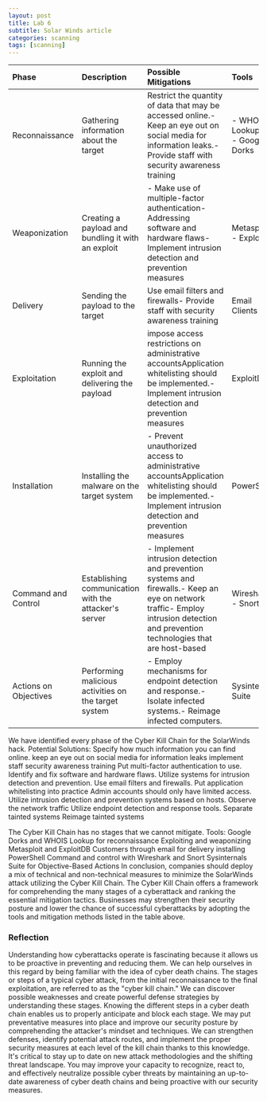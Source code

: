 ```yaml
---
layout: post
title: Lab 6
subtitle: Solar Winds article
categories: scanning
tags: [scanning]
---
```



|Phase	|Description|	Possible Mitigations|Tools|
|:-----------|:-----------|:-----------|:-----------
|Reconnaissance|Gathering information about the target|Restrict the quantity of data that may be accessed online.- Keep an eye out on social media for information leaks.- Provide staff with security awareness training|- WHOIS Lookup<br>- Google Dorks|
|Weaponization|Creating a payload and bundling it with an exploit|- Make use of multiple-factor authentication- Addressing software and hardware flaws- Implement intrusion detection and prevention measures|Metasploit<br>- ExploitDB|
|Delivery|Sending the payload to the target|Use email filters and firewalls- Provide staff with security awareness training|Email Clients|
|Exploitation|Running the exploit and delivering the payload|impose access restrictions on administrative accountsApplication whitelisting should be implemented.- Implement intrusion detection and prevention measures|ExploitDB|
|Installation|Installing the malware on the target system|- Prevent unauthorized access to administrative accountsApplication whitelisting should be implemented.- Implement intrusion detection and prevention measures| PowerShell|
|Command and Control|Establishing communication with the attacker's server|- Implement intrusion detection and prevention systems and firewalls.- Keep an eye on network traffic- Employ intrusion detection and prevention technologies that are host-based| Wireshark<br>- Snort|
|Actions on Objectives|Performing malicious activities on the target system|- Employ mechanisms for endpoint detection and response.- Isolate infected systems.- Reimage infected computers.|Sysinternals Suite|


We have identified every phase of the Cyber Kill Chain for the SolarWinds hack.
Potential Solutions:
Specify how much information you can find online.
keep an eye out on social media for information leaks
implement staff security awareness training
Put multi-factor authentication to use.
Identify and fix software and hardware flaws.
Utilize systems for intrusion detection and prevention.
Use email filters and firewalls.
Put application whitelisting into practice
Admin accounts should only have limited access.
Utilize intrusion detection and prevention systems based on hosts.
Observe the network traffic
Utilize endpoint detection and response tools.
Separate tainted systems
Reimage tainted systems

The Cyber Kill Chain has no stages that we cannot mitigate.
Tools:
Google Dorks and WHOIS Lookup for reconnaissance
Exploiting and weaponizing Metasploit and ExploitDB
Customers through email for delivery
installing PowerShell
Command and control with Wireshark and Snort
Sysinternals Suite for Objective-Based Actions
In conclusion, companies should deploy a mix of technical and non-technical measures to minimize the SolarWinds attack utilizing the Cyber Kill Chain. The Cyber Kill Chain offers a framework for comprehending the many stages of a cyberattack and ranking the essential mitigation tactics. Businesses may strengthen their security posture and lower the chance of successful cyberattacks by adopting the tools and mitigation methods listed in the table above.


### Reflection

Understanding how cyberattacks operate is fascinating because it allows us to be proactive in preventing and reducing them. We can help ourselves in this regard by being familiar with the idea of cyber death chains. The stages or steps of a typical cyber attack, from the initial reconnaissance to the final exploitation, are referred to as the "cyber kill chain." We can discover possible weaknesses and create powerful defense strategies by understanding these stages.
Knowing the different steps in a cyber death chain enables us to properly anticipate and block each stage. We may put preventative measures into place and improve our security posture by comprehending the attacker's mindset and techniques. We can strengthen defenses, identify potential attack routes, and implement the proper security measures at each level of the kill chain thanks to this knowledge.
It's critical to stay up to date on new attack methodologies and the shifting threat landscape. You may improve your capacity to recognize, react to, and effectively neutralize possible cyber threats by maintaining an up-to-date awareness of cyber death chains and being proactive with our security measures.
